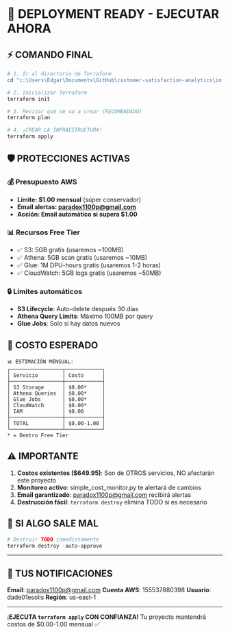 # 🚀 DEPLOYMENT READY - EJECUTAR AHORA

## ⚡ COMANDO FINAL

```powershell
# 1. Ir al directorio de Terraform
cd "c:\Users\Edgar\Documents\GitHub\customer-satisfaction-analytics\infra\terraform"

# 2. Inicializar Terraform
terraform init

# 3. Revisar qué se va a crear (RECOMENDADO)
terraform plan

# 4. ¡CREAR LA INFRAESTRUCTURA!
terraform apply
```

## 🛡️ PROTECCIONES ACTIVAS

### 💰 Presupuesto AWS
- **Límite: $1.00 mensual** (súper conservador)
- **Email alertas: paradox1100p@gmail.com**
- **Acción: Email automático si supera $1.00**

### 📊 Recursos Free Tier
- ✅ S3: 5GB gratis (usaremos ~100MB)
- ✅ Athena: 5GB scan gratis (usaremos ~10MB)
- ✅ Glue: 1M DPU-hours gratis (usaremos 1-2 horas)
- ✅ CloudWatch: 5GB logs gratis (usaremos ~50MB)

### 🔒 Límites automáticos
- **S3 Lifecycle**: Auto-delete después 30 días
- **Athena Query Limits**: Máximo 100MB por query
- **Glue Jobs**: Solo si hay datos nuevos

## 🎯 COSTO ESPERADO

```
📊 ESTIMACIÓN MENSUAL:
┌─────────────────┬────────────┐
│ Servicio        │ Costo      │
├─────────────────┼────────────┤
│ S3 Storage      │ $0.00*     │
│ Athena Queries  │ $0.00*     │
│ Glue Jobs       │ $0.00*     │
│ CloudWatch      │ $0.00*     │
│ IAM             │ $0.00      │
├─────────────────┼────────────┤
│ TOTAL           │ $0.00-1.00 │
└─────────────────┴────────────┘
* = Dentro Free Tier
```

## ⚠️ IMPORTANTE

1. **Costos existentes ($649.95)**: Son de OTROS servicios, NO afectarán este proyecto
2. **Monitoreo activo**: simple_cost_monitor.py te alertará de cambios
3. **Email garantizado**: paradox1100p@gmail.com recibirá alertas
4. **Destrucción fácil**: `terraform destroy` elimina TODO si es necesario

## 🚨 SI ALGO SALE MAL

```powershell
# Destruir TODO inmediatamente
terraform destroy -auto-approve
```

---

## 📧 TUS NOTIFICACIONES

**Email**: paradox1100p@gmail.com
**Cuenta AWS**: 155537880398
**Usuario**: dade01esolis
**Región**: us-east-1

---

¡**EJECUTA `terraform apply` CON CONFIANZA!**
Tu proyecto mantendrá costos de $0.00-1.00 mensual ✅
